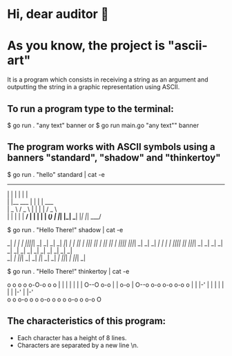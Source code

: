 # Hi, dear auditor 👋

# As you know, the project is "ascii-art"
It is a program which consists in receiving a string as an argument and outputting the string in a graphic representation using ASCII.

## To run a program type to the terminal:

$ go run . "any text"  banner
or 
$ go run main.go "any text"" banner

## The program works with ASCII symbols using a banners "standard", "shadow" and "thinkertoy"

$ go run . "hello" standard | cat -e
 _              _   _          
| |            | | | |         
| |__     ___  | | | |   ___   
|  _ \   / _ \ | | | |  / _ \  
| | | | |  __/ | | | | | (_) | 
|_| |_|  \___| |_| |_|  \___/  
                               
                               
$ go run . "Hello There!" shadow | cat -e
                                                                                         
_|    _|          _| _|                _|_|_|_|_| _|                                  _| 
_|    _|   _|_|   _| _|   _|_|             _|     _|_|_|     _|_|   _|  _|_|   _|_|   _| 
_|_|_|_| _|_|_|_| _| _| _|    _|           _|     _|    _| _|_|_|_| _|_|     _|_|_|_| _| 
_|    _| _|       _| _| _|    _|           _|     _|    _| _|       _|       _|          
_|    _|   _|_|_| _| _|   _|_|             _|     _|    _|   _|_|_| _|         _|_|_| _| 
                                                                                         
                                                                                         
$ go run . "Hello There!" thinkertoy | cat -e
                                                
o  o     o o           o-O-o o                o 
|  |     | |             |   |                | 
O--O o-o | | o-o         |   O--o o-o o-o o-o o 
|  | |-' | | | |         |   |  | |-' |   |-'   
o  o o-o o o o-o         o   o  o o-o o   o-o O 
                                                
                                                

## The characteristics of this program:
- Each character has a height of 8 lines.
- Characters are separated by a new line \n.
